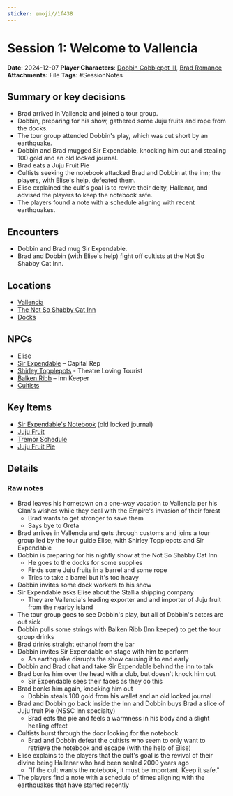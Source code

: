 ```yaml
---
sticker: emoji//1f438
---
```


# Session 1: Welcome to Vallencia

**Date**: 2024-12-07
**Player Characters**:  [Dobbin Cobblepot III](players/dobbin-cobblepot-iii/dobbin-cobblepot-iii.md), [Brad Romance](players/brad-romance/brad-romance.md)
**Attachments:** File
**Tags**: #SessionNotes

## Summary or key decisions

* Brad arrived in Vallencia and joined a tour group.
* Dobbin, preparing for his show, gathered some Juju fruits and rope from the docks.
* The tour group attended Dobbin's play, which was cut short by an earthquake.
* Dobbin and Brad mugged Sir Expendable, knocking him out and stealing 100 gold and an old locked journal.
* Brad eats a Juju Fruit Pie
* Cultists seeking the notebook attacked Brad and Dobbin at the inn; the players, with Elise's help, defeated them.
* Elise explained the cult's goal is to revive their deity, Hallenar, and advised the players to keep the notebook safe.
* The players found a note with a schedule aligning with recent earthquakes.

## Encounters

* Dobbin and Brad mug Sir Expendable.
* Brad and Dobbin (with Elise's help) fight off cultists at the Not So Shabby Cat Inn.

## Locations

* [Vallencia](places/kingdom-of-minthar/vallencia/vallencia.md)
* [The Not So Shabby Cat Inn](places/kingdom-of-minthar/vallencia/the-not-so-shabby-cat-inn/the-not-so-shabby-cat-inn.md)
* [Docks](places/kingdom-of-minthar/vallencia/docks/docks.md)

## NPCs

* [Elise](npcs/vallencia-npcs/vallencia-core-npcs/elise/elise.md)
* [Sir Expendable](npcs/vallencia-npcs/vallencia-core-npcs/sir-expendable/sir-expendable.md) – Capital Rep
* [Shirley Topplepots](npcs/vallencia-npcs/misc-vallencia-npcs/shirley-topplepots/shirley-topplepots.md) - Theatre Loving Tourist
* [Balken Ribb](npcs/vallencia-npcs/vallencia-core-npcs/balken-ribb/balken-ribb.md) – Inn Keeper
* [Cultists](factions/the-cult-of-hallenar/cultists.md)

## Key Items

* [Sir Expendable's Notebook](items/key-items/hallenars-sealing-journal.md) (old locked journal)
* [Juju Fruit](items/key-items/juju-fruit.md)
* [Tremor Schedule](items/key-items/note-with-earthquake-schedule.md)
* [Juju Fruit Pie](items/miscellaneous-items/juju-fruit-pie.md)

## Details

### Raw notes

* Brad leaves his hometown on a one-way vacation to Vallencia per his Clan's wishes while they deal with the Empire's invasion of their forest
  * Brad wants to get stronger to save them
  * Says bye to Greta
* Brad arrives in Vallencia and gets through customs and joins a tour group led by the tour guide Elise, with Shirley Topplepots and Sir Expendable
* Dobbin is preparing for his nightly show at the Not So Shabby Cat Inn
  * He goes to the docks for some supplies
  * Finds some Juju fruits in a barrel and some rope
  * Tries to take a barrel but it's too heavy
* Dobbin invites some dock workers to his show
* Sir Expendable asks Elise about the Stallia shipping company
  * They are Vallencia's leading exporter and and importer of Juju fruit from the nearby island
* The tour group goes to see Dobbin's play, but all of Dobbin's actors are out sick
* Dobbin pulls some strings with Balken Ribb (Inn keeper) to get the tour group drinks
* Brad drinks straight ethanol from the bar
* Dobbin invites Sir Expendable on stage with him to perform
  * An earthquake disrupts the show causing it to end early
* Dobbin and Brad chat and take Sir Expendable behind the inn to talk
* Brad bonks him over the head with a club, but doesn't knock him out
  * Sir Expendable sees their faces as they do this
* Brad bonks him again, knocking him out
  * Dobbin steals 100 gold from his wallet and an old locked journal
* Brad and Dobbin go back inside the Inn and Dobbin buys Brad a slice of Juju fruit Pie (NSSC Inn specialty)
  * Brad eats the pie and feels a warmness in his body and a slight healing effect
* Cultists burst through the door looking for the notebook
  * Brad and Dobbin defeat the cultists who seem to only want to retrieve the notebook and escape (with the help of Elise)
* Elise explains to the players that the cult's goal is the revival of their divine being Hallenar who had been sealed 2000 years ago
  * "If the cult wants the notebook, it must be important. Keep it safe."
* The players find a note with a schedule of times aligning with the earthquakes that have started recently
